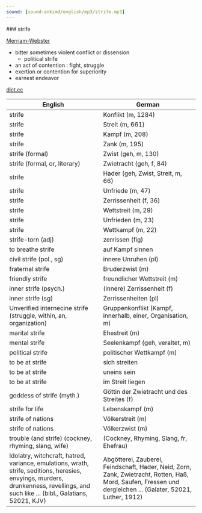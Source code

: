 ```yaml
---
sound: [sound:ankimd/english/mp3/strife.mp3]
---
```


\### strife

[Merriam-Webster](https://www.merriam-webster.com/dictionary/strife)

- bitter sometimes violent conflict or dissension
    - political strife
- an act of contention : fight, struggle
- exertion or contention for superiority
- earnest endeavor

[dict.cc](https://www.dict.cc/strife)

| English        | German       |
| -------------- | ------------ |
| strife | Konflikt (m, 1284) |
| strife | Streit (m, 661) |
| strife | Kampf (m, 208) |
| strife | Zank (m, 195) |
| strife (formal) | Zwist (geh, m, 130) |
| strife (formal, or, literary) | Zwietracht (geh, f, 84) |
| strife | Hader (geh, Zwist, Streit, m, 66) |
| strife | Unfriede (m, 47) |
| strife | Zerrissenheit (f, 36) |
| strife | Wettstreit (m, 29) |
| strife | Unfrieden (m, 23) |
| strife | Wettkampf (m, 22) |
| strife-torn (adj) | zerrissen (fig) |
| to breathe strife | auf Kampf sinnen |
| civil strife (pol., sg) | innere Unruhen (pl) |
| fraternal strife | Bruderzwist (m) |
| friendly strife | freundlicher Wettstreit (m) |
| inner strife (psych.) | (innere) Zerrissenheit (f) |
| inner strife (sg) | Zerrissenheiten (pl) |
| Unverified internecine strife (struggle, within, an, organization) | Gruppenkonflikt (Kampf, innerhalb, einer, Organisation, m) |
| marital strife | Ehestreit (m) |
| mental strife | Seelenkampf (geh, veraltet, m) |
| political strife | politischer Wettkampf (m) |
| to be at strife | sich streiten |
| to be at strife | uneins sein |
| to be at strife | im Streit liegen |
| goddess of strife (myth.) | Göttin der Zwietracht und des Streites (f) |
| strife for life | Lebenskampf (m) |
| strife of nations | Völkerstreit (m) |
| strife of nations | Völkerzwist (m) |
| trouble (and strife) (cockney, rhyming, slang, wife) |  (Cockney, Rhyming, Slang, fr, Ehefrau) |
| Idolatry, witchcraft, hatred, variance, emulations, wrath, strife, seditions, heresies, envyings, murders, drunkenness, revellings, and such like ... (bibl., Galatians, 52021, KJV) | Abgötterei, Zauberei, Feindschaft, Hader, Neid, Zorn, Zank, Zwietracht, Rotten, Haß, Mord, Saufen, Fressen und dergleichen ... (Galater, 52021, Luther, 1912) |
